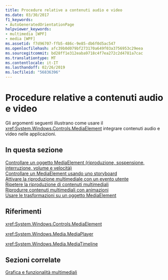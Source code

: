```yaml
---
title: Procedure relative a contenuti audio e video
ms.date: 03/30/2017
f1_keywords:
- AutoGeneratedOrientationPage
helpviewer_keywords:
- multimedia [WPF]
- media [WPF]
ms.assetid: f7d96707-ffb5-486c-9e85-db6f0d5ac547
ms.openlocfilehash: afc39b0d079bf273170a649f03a3756953c29eea
ms.sourcegitcommit: bd28ff1e312eaba9718c4f7ea272c2d4781a7cac
ms.translationtype: MT
ms.contentlocale: it-IT
ms.lasthandoff: 02/26/2019
ms.locfileid: "56836396"
---
```

# <a name="audio-and-video-how-to-topics"></a>Procedure relative a contenuti audio e video
Gli argomenti seguenti illustrano come usare il <xref:System.Windows.Controls.MediaElement> integrare contenuti audio e video nelle applicazioni.  
  
## <a name="in-this-section"></a>In questa sezione  
 [Controllare un oggetto MediaElement (riproduzione, sospensione, interruzione, volume e velocità)](../../../../docs/framework/wpf/graphics-multimedia/how-to-control-a-mediaelement-play-pause-stop-volume-and-speed.md)  
 [Controllare un MediaElement usando uno storyboard](../../../../docs/framework/wpf/graphics-multimedia/how-to-control-a-mediaelement-by-using-a-storyboard.md)  
 [Attivare la riproduzione multimediale con un evento utente](../../../../docs/framework/wpf/graphics-multimedia/how-to-trigger-media-playback-with-a-user-event.md)  
 [Ripetere la riproduzione di contenuti multimediali](../../../../docs/framework/wpf/graphics-multimedia/how-to-repeat-media-playback.md)  
 [Riprodurre contenuti multimediali con animazioni](../../../../docs/framework/wpf/graphics-multimedia/how-to-play-media-with-animations.md)  
 [Usare le trasformazioni su un oggetto MediaElement](../../../../docs/framework/wpf/graphics-multimedia/how-to-use-transforms-on-a-mediaelement.md)  
  
## <a name="reference"></a>Riferimenti  
 <xref:System.Windows.Controls.MediaElement>  
  
 <xref:System.Windows.Media.MediaPlayer>  
  
 <xref:System.Windows.Media.MediaTimeline>  
  
## <a name="related-sections"></a>Sezioni correlate  
 [Grafica e funzionalità multimediali](../../../../docs/framework/wpf/graphics-multimedia/index.md)
